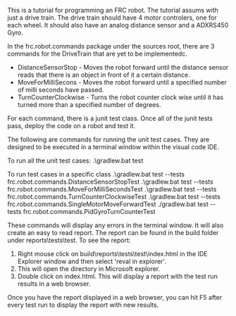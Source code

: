 This is a tutorial for programming an FRC robot. The tutorial assums with just a drive train. The drive train should have 4 motor controlers, one for each wheel. It should also have an analog distance sensor and a 
ADXRS450 Gyro.

In the frc.robot.commands package under the sources root, there are 3 commands for the DriveTrain that are yet to be implementedc. 
 * DistanceSensorStop - Moves the robot forward until the distance sensor reads that there is an object in front of it a certain distance.
 * MoveForMilliSecons - Moves the robot forward until a specified number of milli seconds have passed.
 * TurnCounterClockwise - Turns the robot counter clock wise until it has turned more than a specified number of degrees.

 For each command, there is a junit test class. Once all of the junit tests pass, deploy the code on a robot and
 test it.

The following are commands for running the unit test cases. They are designed to be executed in a terminal window within the visual code IDE. 

To run all the unit test cases:
.\gradlew.bat test

To run test cases in a specific class
.\gradlew.bat test --tests frc.robot.commands.DistanceSensorStopTest
.\gradlew.bat test --tests frc.robot.commands.MoveForMilliSecondsTest
.\gradlew.bat test --tests frc.robot.commands.TurnCounterClockwiseTest
.\gradlew.bat test --tests frc.robot.commands.SingleMotorMoveForwardTest
./gradlew.bat test --tests frc.robot.commands.PidGyroTurnCounterTest

These commands will display any errors in the terminal window. It will also create an easy to read report. The report can be found in the build folder under reports\tests\test. To see the report:
1. Right mouse click on build\reports\tests\test\index.html in the IDE Explorer window and then select 'reval in explorer'.
2. This will open the directory in Microsoft explorer.
3. Double click on index.html. This will display a report with the test run results in a web browser.

Once you have the report displayed in a web browser, you can hit F5 after every test run to display the report with new results.
 